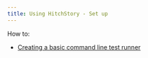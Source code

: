 ```yaml
---
title: Using HitchStory - Set up
---
```


How to:

- [Creating a basic command line test runner](basic-cli)


